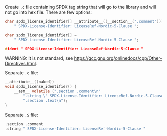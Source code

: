 

Create `.c` file containing SPDX tag string that will go to the library and
will not go into hex file. There are few options:

```c
char spdx_license_identifier[] __attribute__((__section__(".comment"))) =
    " SPDX-License-Identifier: LicenseRef-Nordic-5-Clause ";
```

```c
char spdx_license_identifier[] =
    " SPDX-License-Identifier: LicenseRef-Nordic-5-Clause ";
```

```c
#ident " SPDX-License-Identifier: LicenseRef-Nordic-5-Clause "
```

WARNING: It is not standard, see https://gcc.gnu.org/onlinedocs/cpp/Other-Directives.html.

Separate `.c` file:
```c
__attribute__((naked))
void spdx_license_identifier() {
    __asm__ volatile (".section .comment\n"
        ".string \" SPDX-License-Identifier: LicenseRef-Nordic-5-Clause \"\n"
        ".section .text\n");
}
```

Separate `.S` file:

```c
.section .comment
.string " SPDX-License-Identifier: LicenseRef-Nordic-5-Clause "
```
